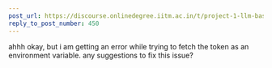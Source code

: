 ```yaml
---
post_url: https://discourse.onlinedegree.iitm.ac.in/t/project-1-llm-based-automation-agent-discussion-thread-tds-jan-2025/164277/452
reply_to_post_number: 450
---
```

ahhh okay, but i am getting an error while trying to fetch the token as an environment variable. any suggestions to fix this issue?